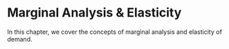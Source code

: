 # Marginal Analysis & Elasticity

In this chapter, we cover the concepts of marginal analysis and elasticity of demand.

```{tableofcontents}
```